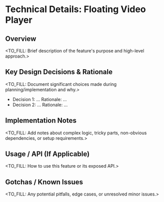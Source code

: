 # Technical Details: Floating Video Player

## Overview
<TO_FILL: Brief description of the feature's purpose and high-level approach.>

## Key Design Decisions & Rationale
<TO_FILL: Document significant choices made during planning/implementation and why.>
* Decision 1: ... Rationale: ...
* Decision 2: ... Rationale: ...

## Implementation Notes
<TO_FILL: Add notes about complex logic, tricky parts, non-obvious dependencies, or setup requirements.>

## Usage / API (If Applicable)
<TO_FILL: How to use this feature or its exposed API.>

## Gotchas / Known Issues
<TO_FILL: Any potential pitfalls, edge cases, or unresolved minor issues.> 